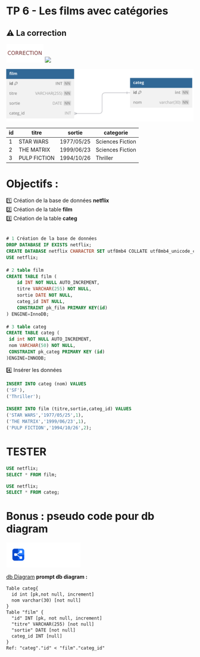 # TP 6 - Les films avec catégories
## :warning: La correction

<img src="../../img/c.webp" width="100"> <img src="../../img/six
.webp" width="100">

<img src="../../img/05/film_categ.svg" width="600">

| id | titre | sortie | categorie |
|---|---|---|---|
| 1 | STAR WARS | 1977/05/25 | Sciences Fiction |
| 2 | THE MATRIX | 1999/06/23 | Sciences Fiction |
| 3 | PULP FICTION | 1994/10/26 | Thriller |

# Objectifs :
:one: Création de la base de données **netflix**  
:two: Création de la table **film**  
:three: Création de la table **categ**


```sql

# 1 Création de la base de données
DROP DATABASE IF EXISTS netflix;
CREATE DATABASE netflix CHARACTER SET utf8mb4 COLLATE utf8mb4_unicode_ci;
USE netflix;

# 2 table film
CREATE TABLE film (
    id INT NOT NULL AUTO_INCREMENT,
    titre VARCHAR(255) NOT NULL,
    sortie DATE NOT NULL,
    categ_id INT NULL,
    CONSTRAINT pk_film PRIMARY KEY(id)
) ENGINE=InnoDB; 

# 3 table categ
CREATE TABLE categ (
 id int NOT NULL AUTO_INCREMENT,
 nom VARCHAR(50) NOT NULL,
 CONSTRAINT pk_categ PRIMARY KEY (id)
)ENGINE=INNODB;
```

:four: Insérer  les données
```sql
INSERT INTO categ (nom) VALUES
('SF'),
('Thriller');

INSERT INTO film (titre,sortie,categ_id) VALUES
('STAR WARS','1977/05/25',1),
('THE MATRIX','1999/06/23',1),
('PULP FICTION','1994/10/26',2);
```  

# TESTER 
```sql
USE netflix;
SELECT * FROM film;
```

```sql
USE netflix;
SELECT * FROM categ;
```

# Bonus : pseudo code pour db diagram

<img src="../../img/dbdiagram.svg" width="200">  

[db Diagram](https://dbdiagram.io/home) 
**prompt db diagram :**
  
```
Table categ{
  id int [pk,not null, increment]
  nom varchar(30) [not null]
}
Table "film" {
  "id" INT [pk, not null, increment]
  "titre" VARCHAR(255) [not null]
  "sortie" DATE [not null]
  categ_id INT [null]
}
Ref: "categ"."id" < "film"."categ_id"
```


